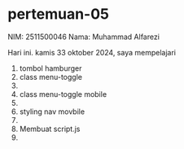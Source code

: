 # pertemuan-05

NIM: 2511500046
Nama: Muhammad Alfarezi

 Hari ini. kamis 33 oktober 2024, saya mempelajari
 <ol>
 <li> tombol hamburger </li>
 <li> class menu-toggle <li>
 <li> class menu-toggle mobile <li>
 <li> styling nav movbile <li>
 <li> Membuat script.js <li>
 <ol>